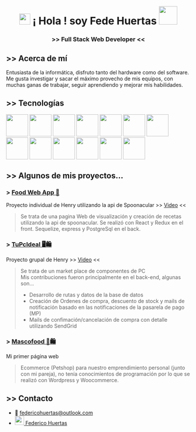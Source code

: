 <h1 display="flex" align="center" align-items="center" justify-content="center"  > 
  <img src="https://raw.githubusercontent.com/iampavangandhi/iampavangandhi/master/gifs/Hi.gif" width="30px">
  ¡ Hola ! soy Fede Huertas
  <img width="50px" src="https://cdn1.iconfinder.com/data/icons/avatar-70/512/avatar_character_people_face_profile_boy_man_young_male_glasses_curly_hair_nerdy-512.png" />
</h1>
<h3 align="center" > >> Full Stack Web Developer << </h3>

## >> Acerca de mí
Entusiasta de la informática, disfruto tanto del hardware como del software. </br>
Me gusta investigar y sacar el máximo provecho de mis equipos, con muchas ganas de trabajar, seguir aprendiendo y mejorar mis habilidades.


## >> Tecnologías 
<div background-color="red" >
  <img width="60px" src="https://cdn.jsdelivr.net/gh/devicons/devicon/icons/javascript/javascript-original.svg" />
  <img width="60px" src="https://cdn.jsdelivr.net/gh/devicons/devicon/icons/html5/html5-original-wordmark.svg" />
  <img width="60px" src="https://cdn.jsdelivr.net/gh/devicons/devicon/icons/css3/css3-original-wordmark.svg" />
  <img width="60px" src="https://cdn.jsdelivr.net/gh/devicons/devicon/icons/git/git-original-wordmark.svg" />
  <img width="60px" src="https://cdn.jsdelivr.net/gh/devicons/devicon/icons/nodejs/nodejs-plain-wordmark.svg" />
  <img width="60px" src="https://cdn.jsdelivr.net/gh/devicons/devicon/icons/postgresql/postgresql-original-wordmark.svg" />
  <img width="60px" src="https://cdn.jsdelivr.net/gh/devicons/devicon/icons/react/react-original-wordmark.svg" />
  <img width="60px" src="https://cdn.jsdelivr.net/gh/devicons/devicon/icons/redux/redux-original.svg" />
  <img width="60px" src="https://cdn.jsdelivr.net/gh/devicons/devicon/icons/sequelize/sequelize-original-wordmark.svg" />
  <img width="60px" src="https://cdn.jsdelivr.net/gh/devicons/devicon/icons/woocommerce/woocommerce-original-wordmark.svg" />
  <img width="60px" src="https://cdn.jsdelivr.net/gh/devicons/devicon/icons/arduino/arduino-original-wordmark.svg" />
  <img width="60px" src="https://cdn.jsdelivr.net/gh/devicons/devicon/icons/express/express-original-wordmark.svg" />
  <img width="60px" src="https://cdn.jsdelivr.net/gh/devicons/devicon/icons/sqlite/sqlite-original-wordmark.svg" />
</div>

## >> Algunos de mis proyectos...

 ### > <a href="https://pi-food-fedehuertas.vercel.app/" > Food Web App 🍕 </a>
 Proyecto individual de Henry utilizando la api de Spoonacular  >> <a href="https://youtu.be/V95FbT9idMc">Video</a> <<
 > Se trata de una pagina Web de visualización y creación de recetas utilizando la api de spoonacular. 
Se realizó con React y Redux en el front. Sequelize, express y PostgreSql en el back.

 ### > <a href="https://tupcideal.vercel.app/" > TuPcIdeal 🖥️🛍️ </a>
 Proyecto grupal de Henry  >> <a href="https://youtu.be/9tksOARYrIg">Video</a> <<
 > Se trata de un market place de componentes de PC </br>
 > Mis contribuciones fueron principalmente en el back-end, algunas son...
 > - Desarrollo de rutas y datos de la base de datos
 > - Creación de Ordenes de compra, descuento de stock y mails de notificación basado en las notificaciones de la pasarela de pago (MP)
 > - Mails de confimación/cancelación de compra con detalle utilizando SendGrid

 ### > <a href="https://mascofood.com.ar/" > Mascofood 🐶🛍️ </a>
 Mi primer página web
 > Ecommerce (Petshop) para nuestro emprendimiento personal (junto con mi pareja), no tenía conocimientos de programación por lo que se realizó con Wordpress y Woocommerce. 

## >> Contacto
- 📧 federicohuertas@outlook.com
- <a href="https://www.linkedin.com/in/federico-huertas-34b766237/?lipi=urn%3Ali%3Apage%3Ad_flagship3_feed%3BJhRemMnjQUW7xBLDqntaVw%3D%3D" >
  <img width="25px" src="https://cdn.jsdelivr.net/gh/devicons/devicon/icons/linkedin/linkedin-original.svg" />
  Federico Huertas
  </a> 
<!---
FedeHuertas/FedeHuertas is a ✨ special ✨ repository because its `README.md` (this file) appears on your GitHub profile.
You can click the Preview link to take a look at your changes.
--->
